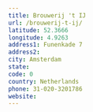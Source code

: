 ```yaml
---
title: Brouwerij 't IJ
url: /brouwerij-t-ij/
latitude: 52.3666
longitude: 4.9263
address1: Funenkade 7
address2: 
city: Amsterdam
state: 
code: 0
country: Netherlands
phone: 31-020-3201786
website: 
---
```


